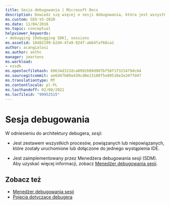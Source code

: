 ```yaml
---
title: Sesja debugowania | Microsoft Docs
description: Dowiedz się więcej o sesji debugowania, która jest wszystkimi procesami, które zostały uruchomione lub dołączone do jednego wystąpienia IDE.
ms.custom: SEO-VS-2020
ms.date: 11/04/2016
ms.topic: conceptual
helpviewer_keywords:
- debugging [Debugging SDK], sessions
ms.assetid: 18d82199-b2d4-47a9-924f-ab64faf60ca1
author: acangialosi
ms.author: anthc
manager: jmartens
ms.workload:
- vssdk
ms.openlocfilehash: 69634d322dca0992609d907bf58f1f315479dc04
ms.sourcegitcommit: ae6d47b09a439cd0e13180f5e89510e3e347fd47
ms.translationtype: MT
ms.contentlocale: pl-PL
ms.lasthandoff: 02/08/2021
ms.locfileid: "99952515"
---
```

# <a name="debug-session"></a>Sesja debugowania
W odniesieniu do architektury debugera, *sesji*:

- Jest zestawem wszystkich procesów, powiązanych lub niepowiązanych, które zostały uruchomione lub dołączone do jednego wystąpienia IDE.

- Jest zaimplementowany przez Menedżera debugowania sesji (SDM). Aby uzyskać więcej informacji, zobacz [Menedżer debugowania sesji](../../extensibility/debugger/session-debug-manager.md).

## <a name="see-also"></a>Zobacz też
- [Menedżer debugowania sesji](../../extensibility/debugger/session-debug-manager.md)
- [Pojęcia dotyczące debugera](../../extensibility/debugger/debugger-concepts.md)
